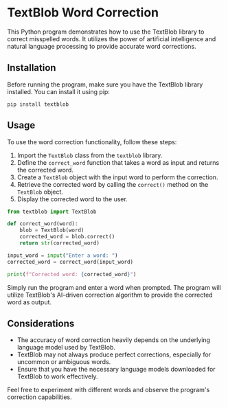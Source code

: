 # TextBlob Word Correction

This Python program demonstrates how to use the TextBlob library to correct misspelled words. It utilizes the power of artificial intelligence and natural language processing to provide accurate word corrections.

## Installation

Before running the program, make sure you have the TextBlob library installed. You can install it using pip:

```
pip install textblob
```

## Usage

To use the word correction functionality, follow these steps:

1. Import the `TextBlob` class from the `textblob` library.
2. Define the `correct_word` function that takes a word as input and returns the corrected word.
3. Create a `TextBlob` object with the input word to perform the correction.
4. Retrieve the corrected word by calling the `correct()` method on the `TextBlob` object.
5. Display the corrected word to the user.

```python
from textblob import TextBlob

def correct_word(word):
    blob = TextBlob(word)
    corrected_word = blob.correct()
    return str(corrected_word)

input_word = input("Enter a word: ")
corrected_word = correct_word(input_word)

print(f"Corrected word: {corrected_word}")
```

Simply run the program and enter a word when prompted. The program will utilize TextBlob's AI-driven correction algorithm to provide the corrected word as output.

## Considerations

- The accuracy of word correction heavily depends on the underlying language model used by TextBlob.
- TextBlob may not always produce perfect corrections, especially for uncommon or ambiguous words.
- Ensure that you have the necessary language models downloaded for TextBlob to work effectively.

Feel free to experiment with different words and observe the program's correction capabilities.
